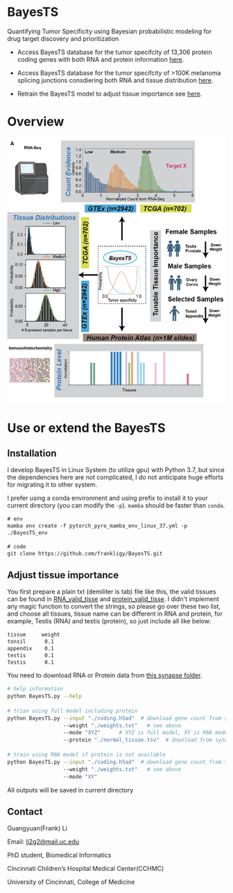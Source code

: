 # BayesTS
Quantifying Tumor Specificity using Bayesian probabilistic modeling for drug target discovery and prioritization

 - Access BayesTS database for the tumor specifcity of 13,306 protein coding genes with both RNA and protein information [here](./database/full_results_XYZ.txt).

 - Access BayesTS database for the tumor specifcity of >100K melanoma splicing junctions consdiering both RNA and tissue distribution [here](./database/full_results_XY_splicing.txt).

 - Retrain the BayesTS model to adjust tissue importance see [here](https://github.com/frankligy/BayesTS#adjust-tissue-importance).



 # Overview

 ![overview](./images/fig1.png)

 # Use or extend the BayesTS

 ## Installation

I develop BayesTS in Linux System (to utilize gpu) with Python 3.7, but since the dependencies here are not complicated, I do not anticipate huge efforts for migrating it to other system.

I prefer using a conda environment and using prefix to install it to your current directory (you can modify the `-p`). `mamba` should be faster than `conda`.

 ```bashs
# env
mamba env create -f pytorch_pyro_mamba_env_linux_37.yml -p ./BayesTS_env

# code
git clone https://github.com/frankligy/BayesTS.git
 ```

 ## Adjust tissue importance

 You first prepare a plain txt (demiliter is tab) file like this, the valid tissues can be found in [RNA_valid_tisse](./database/rna_valid_tissue.txt) and [protein_valid_tisse](./database/protein_tissue.txt). I didn't implement any magic function to convert the strings, so please go over these two list, and choose all tissues, tissue name can be different in RNA and protein, for example, Testis (RNA) and testis (protein), so just include all like below:

 ```
tissue     weight
tonsil      0.1
appendix    0.1
testis      0.1
Testis      0.1
 ```

You need to download RNA or Protein data from [this synapse folder](https://www.synapse.org/#!Synapse:syn51170082/files/).

 ```bash
# help information
python BayesTS.py --help

# trian using full model including protein
python BayesTS.py --input "./coding.h5ad"  # download gene count from synapse
                   --weight "./weights.txt"   # see above
                   --mode "XYZ"      # XYZ is full model, XY is RNA model
                   --protein "./normal_tissue.tsv"  # download from synapses

# train using RNA model if protein is not available
python BayesTS.py --input "./coding.h5ad"  # download gene count from synapse
                   --weight "./weights.txt"   # see above
                   --mode "XY"                   
 ```

All outputs will be saved in current directory

## Contact

Guangyuan(Frank) Li

Email: li2g2@mail.uc.edu

PhD student, Biomedical Informatics

Cincinnati Children’s Hospital Medical Center(CCHMC)

University of Cincinnati, College of Medicine

